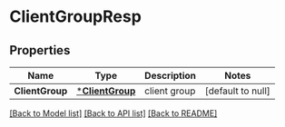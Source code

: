 # ClientGroupResp

## Properties
Name | Type | Description | Notes
------------ | ------------- | ------------- | -------------
**ClientGroup** | [***ClientGroup**](ClientGroup.md) | client group | [default to null]

[[Back to Model list]](../README.md#documentation-for-models) [[Back to API list]](../README.md#documentation-for-api-endpoints) [[Back to README]](../README.md)


